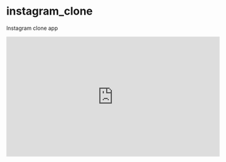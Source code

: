 # instagram_clone
 Instagram clone app
<iframe width="560" height="315" src="https://www.youtube.com/embed/prAthfekvGo?si=dWiCEj1sIyOiX_oD" title="YouTube video player" frameborder="0" allow="accelerometer; autoplay; clipboard-write; encrypted-media; gyroscope; picture-in-picture; web-share" referrerpolicy="strict-origin-when-cross-origin" allowfullscreen></iframe>
